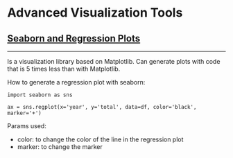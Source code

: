 # Advanced Visualization Tools

## [ Seaborn and Regression Plots](https://learning.edx.org/course/course-v1:IBM+DV0101EN+1T2021/block-v1:IBM+DV0101EN+1T2021+type@sequential+block@ee60a97bbc384edfbd7a5fc0a7040c47/block-v1:IBM+DV0101EN+1T2021+type@vertical+block@a7cca2aca5514978bceffda2cedab9f0)
------
Is a visualization library based on Matplotlib. Can generate plots with code that is 5 times less than with Matplotlib.

How to generate a regression plot with seaborn:
```
import seaborn as sns

ax = sns.regplot(x='year', y='total', data=df, color='black', marker='+')
```
Params used:
- color: to change the color of the line in the regression plot
- marker: to change the marker
